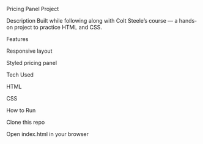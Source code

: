 Pricing Panel Project

Description
Built while following along with Colt Steele’s course — a hands-on project to practice HTML and CSS.

Features

Responsive layout

Styled pricing panel

Tech Used

HTML

CSS

How to Run

Clone this repo

Open index.html in your browser
